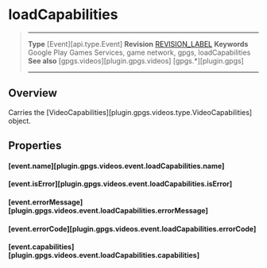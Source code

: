 # loadCapabilities

> --------------------- ------------------------------------------------------------------------------------------
> __Type__              [Event][api.type.Event]
> __Revision__          [REVISION_LABEL](REVISION_URL)
> __Keywords__          Google Play Games Services, game network, gpgs, loadCapabilities
> __See also__          [gpgs.videos][plugin.gpgs.videos]
>                       [gpgs.*][plugin.gpgs]
> --------------------- ------------------------------------------------------------------------------------------

## Overview

Carries the [VideoCapabilities][plugin.gpgs.videos.type.VideoCapabilities] object.

## Properties

#### [event.name][plugin.gpgs.videos.event.loadCapabilities.name]

#### [event.isError][plugin.gpgs.videos.event.loadCapabilities.isError]

#### [event.errorMessage][plugin.gpgs.videos.event.loadCapabilities.errorMessage]

#### [event.errorCode][plugin.gpgs.videos.event.loadCapabilities.errorCode]

#### [event.capabilities][plugin.gpgs.videos.event.loadCapabilities.capabilities]